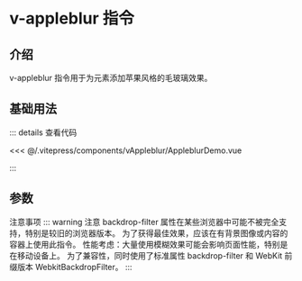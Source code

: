 # v-appleblur 指令

## 介绍

v-appleblur 指令用于为元素添加苹果风格的毛玻璃效果。

## 基础用法

<AppleblurDemo />

::: details 查看代码

<<< @/.vitepress/components/vAppleblur/AppleblurDemo.vue

:::

## 参数

<ApiTable :data="props" />

注意事项
::: warning 注意
backdrop-filter 属性在某些浏览器中可能不被完全支持，特别是较旧的浏览器版本。
为了获得最佳效果，应该在有背景图像或内容的容器上使用此指令。
性能考虑：大量使用模糊效果可能会影响页面性能，特别是在移动设备上。
为了兼容性，同时使用了标准属性 backdrop-filter 和 WebKit 前缀版本 WebkitBackdropFilter。
:::

<script setup>
import AppleblurDemo from '../.vitepress/components/vAppleblur/AppleblurDemo.vue'

import ApiTable from '../.vitepress/components/ApiTable.vue'
const props = [
{
name: 'blur',
type: 'number',
default: '2',
description: '模糊程度，单位px',
required: false
},
{
name: 'backgroundColor',
type: 'string',
default: 'rgba(255, 255, 255, 0.7)',
description: '背景色，支持rgba格式以控制透明度',
required: false
},
{
name: 'enabled',
type: 'boolean',
default: 'true',
description: '是否启用毛玻璃效果',
required: false
},
{
name: 'transition',
type: 'number',
default: '300',
description: '过渡时间，单位ms',
required: false
},
{
name: 'saturate',
type: 'number',
default: '1',
description: '饱和度，范围0-2',
required: false
}
]
</script>
